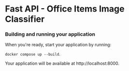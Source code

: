 # Fast API - Office Items Image Classifier

### Building and running your application

When you're ready, start your application by running:

`docker compose up --build`.

Your application will be available at http://localhost:8000.

